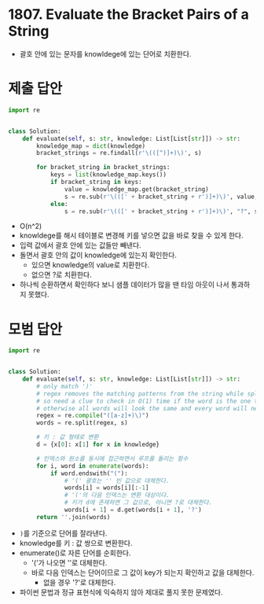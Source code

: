 # 1807. Evaluate the Bracket Pairs of a String

- 괄호 안에 있는 문자를 knowldege에 있는 단어로 치환한다.

# 제출 답안

```python
import re


class Solution:
    def evaluate(self, s: str, knowledge: List[List[str]]) -> str:
        knowledge_map = dict(knowledge)
        bracket_strings = re.findall(r'\(([^)]+)\)', s)

        for bracket_string in bracket_strings:
            keys = list(knowledge_map.keys())
            if bracket_string in keys:
                value = knowledge_map.get(bracket_string)
                s = re.sub(r'\(([' + bracket_string + r')]+)\)', value, s, 1)
            else:
                s = re.sub(r'\(([' + bracket_string + r')]+)\)', "?", s, 1)
```

- O(n^2)
- knowldege를 해시 테이블로 변경해 키를 넣으면 값을 바로 찾을 수 있게 한다.
- 입력 값에서 괄호 안에 있는 값들만 빼낸다.
- 돌면서 괄호 안의 값이 knowledge에 있는지 확인한다.
    - 있으면 knowledge의 value로 치환한다.
    - 없으면 ?로 치환한다.
- 하나씩 순환하면서 확인하다 보니 샘플 데이터가 많을 땐 타임 아웃이 나서 통과하지 못했다.

# 모범 답안

```python
import re


class Solution:
    def evaluate(self, s: str, knowledge: List[List[str]]) -> str:
        # only match ')' 
        # regex removes the matching patterns from the string while split
        # so need a clue to check in O(1) time if the word is the one to replace
        # otherwise all words will look the same and every word will need a check
        regex = re.compile("([a-z]+)\)")
        words = re.split(regex, s)

        # 키 : 값 형태로 변환
        d = {x[0]: x[1] for x in knowledge}

        # 인덱스와 원소를 동시에 접근하면서 루프를 돌리는 함수
        for i, word in enumerate(words):
            if word.endswith("("):
                # '(' 괄호는 '' 빈 값으로 대체한다.
                words[i] = words[i][:-1]
                # '('의 다음 인덱스는 변환 대상이다.
                # 키가 d에 존재하면 그 값으로, 아니면 ?로 대체한다.
                words[i + 1] = d.get(words[i + 1], '?')
        return ''.join(words)
```

- `)`를 기준으로 단어를 잘라낸다.
- knowledge를 키 : 값 쌍으로 변환한다.
- enumerate()로 자른 단어를 순회한다.
    - '('가 나오면 ''로 대체한다.
    - 바로 다음 인덱스는 단어이므로 그 값이 key가 되는지 확인하고 값을 대체한다.
        - 없을 경우 '?'로 대체한다.
- 파이썬 문법과 정규 표현식에 익숙하지 않아 제대로 풀지 못한 문제였다.